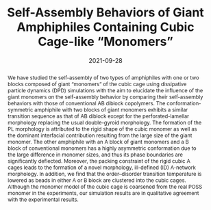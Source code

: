 ---
title: "Self-Assembly Behaviors of Giant Amphiphiles Containing Cubic Cage-like “Monomers”"
authors:
- Qingliang Song
- Qingshu Dong
- Xue-Hui Dong
- You-Liang Zhu
- Weihua Li
date: "2021-09-28"
doi: "10.1021/acs.macromol.1c01431"
publication_types: ["期刊文章"]
publication: "Macromolecules"
publication_short: "Macromolecules"
abstract: "
<!--more-->
We have studied the self-assembly of two types of amphiphiles  with one or two blocks composed of giant “monomers” of the cubic cage  using dissipative particle dynamics (DPD) simulations with the aim to  elucidate the influence of the giant monomers on the self-assembly  behavior by comparing their self-assembly behaviors with those of  conventional AB diblock copolymers. The conformation-symmetric  amphiphile with two blocks of giant monomers exhibits a similar  transition sequence as that of AB diblock except for the  perforated-lamellar morphology replacing the usual double-gyroid  morphology. The formation of the PL morphology is attributed to the  rigid shape of the cubic monomer as well as the dominant interfacial  contribution resulting from the large size of the giant monomer. The  other amphiphile with an A block of giant monomers and a B block of  conventional monomers has a highly asymmetric conformation due to the  large difference in monomer sizes, and thus its phase boundaries are  significantly deflected. Moreover, the packing constraint of the rigid  cubic A cages leads to the formation of a novel morphology, ill-defined  (ID) A-network morphology. In addition, we find that the order–disorder  transition temperature is lowered as beads in either A or B block are  clustered into the cubic cages. Although the monomer model of the cubic  cage is coarsened from the real POSS monomer in the experiments, our  simulation results are in qualitative agreement with the experimental  results."
url_pdf: "https://doi.org/10.1021/acs.macromol.1c01431"
---